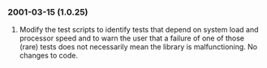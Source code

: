 ### 2001\-03\-15 (1\.0\.25\)

1. Modify the test scripts to identify tests that depend on system
 load and processor speed and
 to warn the user that a failure of one of those (rare) tests does
 not necessarily mean the library is malfunctioning. No changes to
 code.




